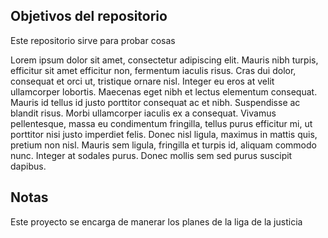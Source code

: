 ## Objetivos del repositorio

Este repositorio sirve para probar cosas

Lorem ipsum dolor sit amet, consectetur adipiscing elit. Mauris nibh turpis, efficitur sit amet efficitur non, fermentum iaculis risus. Cras dui dolor, consequat et orci ut, tristique ornare nisl. Integer eu eros at velit ullamcorper lobortis. Maecenas eget nibh et lectus elementum consequat. Mauris id tellus id justo porttitor consequat ac et nibh. Suspendisse ac blandit risus. Morbi ullamcorper iaculis ex a consequat. Vivamus pellentesque, massa eu condimentum fringilla, tellus purus efficitur mi, ut porttitor nisi justo imperdiet felis. Donec nisl ligula, maximus in mattis quis, pretium non nisl. Mauris sem ligula, fringilla et turpis id, aliquam commodo nunc. Integer at sodales purus. Donec mollis sem sed purus suscipit dapibus.

## Notas
Este proyecto se encarga de manerar los planes de la liga de la justicia



